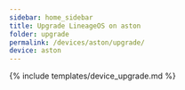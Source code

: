 ```yaml
---
sidebar: home_sidebar
title: Upgrade LineageOS on aston
folder: upgrade
permalink: /devices/aston/upgrade/
device: aston
---
```

{% include templates/device_upgrade.md %}
